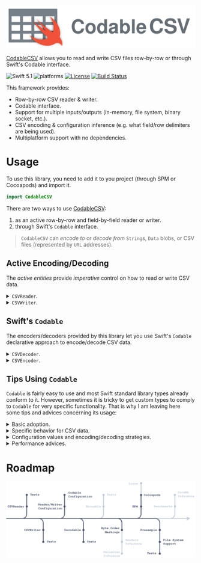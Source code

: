 <p align="center">
    <img src="Assets/CodableCSV.svg" alt="Codable CSV"/>
</p>

[CodableCSV](https://github.com/dehesa/CodableCSV) allows you to read and write CSV files row-by-row or through Swift's Codable interface.

![Swift 5.1](https://img.shields.io/badge/Swift-5.1-orange.svg) ![platforms](https://img.shields.io/badge/platforms-iOS%20%7C%20macOS%20%7C%20tvOS%20%7C%20watchOS%20%7C%20Linux-lightgrey.svg) [![License](http://img.shields.io/:license-mit-blue.svg)](http://doge.mit-license.org) [![Build Status](https://travis-ci.com/dehesa/CodableCSV.svg?branch=master)](https://travis-ci.com/dehesa/CodableCSV)

This framework provides:

-   Row-by-row CSV reader & writer.
-   Codable interface.
-   Support for multiple inputs/outputs (in-memory, file system, binary socket, etc.).
-   CSV encoding & configuration inference (e.g. what field/row delimiters are being used).
-   Multiplatform support with no dependencies.

# Usage

To use this library, you need to add it to you project (through SPM or Cocoapods) and import it.

```swift
import CodableCSV
```

There are two ways to use [CodableCSV](https://github.com/dehesa/CodableCSV):

1. as an active row-by-row and field-by-field reader or writer.
2. through Swift's `Codable` interface.

> `CodableCSV` can _encode to_ or _decode from_ `String`s, `Data` blobs, or CSV files (represented by `URL` addresses).

## Active Encoding/Decoding

The _active entities_ provide _imperative_ control on how to read or write CSV data.

<details><summary><code>CSVReader</code>.</summary><p>

A `CSVReadder` parses CSV data from an input and returns you each CSV row as an array of strings.

-   Row-by-row parsing.

    ```swift
    let reader = try CSVReader(data: ...)
    while let row = try reader.parseRow() {
        // Do something with the row: [String]
    }
    ```

-   `Sequence` syntax parsing.

    ```swift
    let reader = try CSVReader(fileURL: ...)
    for row in reader {
        // Do something with the row: [String]
    }
    ```

    Please note the `Sequence` syntax (i.e. `IteratorProtocol`) doesn't throw errors; therefore if the CSV data is invalid, the previous code will crash your program. If you don't control the origin of the CSV data, use the `parseRow()` function instead.

-   Whole input parsing.

    ```swift
    let file = try CSVReader.parse(string: ..., configuration: ...)
    // file is of type: (headers: [String], rows: [[String]])
    ```

### Reader Configuration

`CSVReader` accepts the following configuration properties:

-   `encoding` (default: `nil`) specify the CSV file encoding.

    This `String.Encoding` value specify how each underlying byte is represented (e.g. `.utf8`, `.utf32littleEndian`, etc.). If it is `nil`, the library will try to figure out the file encoding through the file's [Byte Order Marker](https://en.wikipedia.org/wiki/Byte_order_mark). If the file doesn't contain a BOM, `.utf8` is presumed.

-   `delimiters` (default: `(field: ",", row: "\n")`) specify the field and row delimiters.

    CSV fields are separated within a row with _field delimiters_ (commonly a "comma"). CSV rows are separated through _row delimiters_ (commonly a "line feed"). You can specify any unicode scalar, `String` value, or `nil` for unknown delimiters.

-   `headerStrategy` (default: `.none`) indicates whether the CSV data has a header row or not.

    CSV files may contain an optional header row at the very beginning. This configuration value lets you specify whether the file has a header row or not, or whether you want the library to figure it out.

-   `trimStrategy` (default: empty set) trims the given characters at the beginning and end of each parsed field.

    The trim characters are applied for the escaped and unescaped fields.

-   `presample` (default: `false`) indicates whether the CSV data should be completely loaded into memory before parsing begins.

    Loading all data into memory may provide faster iteration for small to medium size files, since you get rid of the overhead of managing an `InputStream`.

The configuration values are only set during initialization and can be passed to the `CSVReader` instance through a structure or with a convenience closure syntax:

```swift
let reader = CSVReader(data: ...) {
    $0.encoding = .utf8
    $0.delimiters.row = "\r\n"
    $0.headerStrategy = .firstLine
    $0.trimStrategy = .whitespaces
}
```

</p></details>

<details><summary><code>CSVWriter</code>.</summary><p>

#warning("Complete me")

</p></details>

## Swift's `Codable`

The encoders/decoders provided by this library let you use Swift's `Codable` declarative approach to encode/decode CSV data.

<details><summary><code>CSVDecoder</code>.</summary><p>

`CSVDecoder` transforms CSV data into a Swift type conforming to `Decodable`. The decoding process is very simple and it only requires creating a decoding instance and call its `decode` function passing the `Decodable` type and the input data.

```swift
let decoder = CSVDecoder()
let result = try decoder.decode(CustomType.self, from: data)
```

### Decoder Configuration

The decoding process can be tweaked by specifying configuration values at initialization time. `CSVDecoder` accepts the [same configuration values as `CSVReader`](#Reader-Configuration) plus the following ones:

-   `floatStrategy` (default: `.throw`) defines how to deal with non-conforming floating-point numbers (such as `NaN`, or `+Infinity`).

-   `decimalStrategy` (default: `.locale(nil)`) indicates how decimal numbers are decoded (from `String` to `Decimal` value).

-   `dataStrategy` (default: `.deferredToDate`) specify the strategy to use when decoding dates.

-   `dataStrategy` (default: `.base64`) specify the strategy to use when decoding data blobs.

-   `bufferingStrategy` (default: `.keepAll`) tells the decoder how to cache previously decoded CSV rows.

    Caching rows allow random access through `KeyedDecodingContainer`s.

The configuration values can be set during `CSVDecoder` initialization or at any point before the `decode` function is called.

```swift
let decoder = CSVDecoder {
    $0.encoding = .utf8
    $0.delimiters.field = "\t"
    $0.headerStrategy = .firstLine
    $0.bufferingStrategy = .ordered
}

decoder.decimalStratey = .custom {
    let value = try Float(from: $0)
    return Decimal(value)
}
```

</p></details>

<details><summary><code>CSVEncoder</code>.</summary><p>

#warning("Complete me")

</p></details>

## Tips Using `Codable`

`Codable` is fairly easy to use and most Swift standard library types already conform to it. However, sometimes it is tricky to get custom types to comply to `Codable` for very specific functionality. That is why I am leaving here some tips and advices concerning its usage:

<details><summary>Basic adoption.</summary><p>

`Codable` is just a type alias for `Decodable` and `Encodable`. When a custom type conforms to `Codable`, the type is stating that it has the ability to decode itself from and encode itself to a external representation. Which representation depends on the decoder or encoder chosen. Foundation provides support for [JSON and Property Lists](https://developer.apple.com/documentation/foundation/archives_and_serialization), but the community provide many other formats, such as: [YAML](https://github.com/jpsim/Yams), [XML](https://github.com/MaxDesiatov/XMLCoder), [BSON](https://github.com/OpenKitten/BSON), and CSV (through this library).

Lets see a regular CSV encoding/decoding usage through `Codable`'s interface. Let's suppose we have a list of students formatted in a CSV file:

```swift
let data = """
name,age,hasPet
John,22,true
Marine,23,false
Alta,24,true
"""
```

In Swift, a _student_ has the following structure:

```swift
struct Student: Codable {
    var name: String
    var age: Int
    var hasPet: Bool
}
```

To decode the CSV data, we just need to create a decoder and call `decode` on it passing the given data.

```swift
let decoder = CSVDecoder { $0.headerStrategy = .firstLine }
let students = try decoder.decode([Student], from: data)
```

The inverse process (from Swift to CSV) is very similar (and simple).

```swift
let encoder = CSVEncoder { $0.headerStraty = .firstLine }
let newData = try encoder.encode(students)
```

</p></details>

<details><summary>Specific behavior for CSV data.</summary><p>

When encoding/decoding CSV data, it is important to keep several points in mind:

</p>
<ul>
<details><summary>Default behavior requires a CSV with a headers row.</summary><p>

The default behavior (i.e. not including `init(from:)` and `encode(to:)`) rely on the existance of the synthesized `CodingKey`s whose `stringValue`s are the property names. For these properties to match any CSV field, the CSV data must contain a _headers row_ at the very beginning. If your CSV doesn't contain a _headers row_, you can specify coding keys with integer values representing the field index.

```swift
struct Student: Codable {
    var name: String
    var age: Int
    var hasPet: Bool

    private CodingKeys: Int, CodingKey {
        case name = 0
        case age = 1
        case hasPet = 2
    }
}
```

</p></details>
<details><summary>A CSV is a long list of records/rows.</summary><p>

CSV formatted data is commonly used with flat hierarchies (e.g. a list of students, a list of car models, etc.). Nested structures, such as the ones found in JSON files, are not supported by default in CSV implementations (e.g. a list of users, where each user has a list of services she uses, and each service has a list of the user's configuration values).

You can definitely support complex structures in CSV, but you would have to flatten the hierarchy in a single model or build a custom encoding/decoding process. This process would make sure there is always a maximum of two keyed/unkeyed containers.

As an example, we can create a nested structure for a school with students who own pets.

```swift
struct School: Codable {
    let students: [Student]
}

struct Student: Codable {
    var name: String
    var age: Int
    var pet: Pet
}

struct Pet: Codable {
    var nickname: String
    var gender: Gender

    enum Gender: Codable {
        case male, female
    }
}
```

By default the previous example wouldn't work. If you want to keep the nested structure, you need to overwrite the custom `init(from:)` implementation (to support `Decodable`).

```swift
extension School {
    init(from decoder: Decoder) throws {
        var container = try decoder.unkeyedContainer()
        while !container.isAtEnd {
            self.student.append(try container.decode(Student.self))
        }
    }
}

extension Student {
    init(from decoder: Decoder) throws {
        var container = try decoder.container(keyedBy: CustomKeys.self)
        self.name = try container.decode(String.self, forKey: .name)
        self.age = try container.decode(Int.self, forKey: .age)
        self.pet = try decoder.singleValueContainer.decode(Pet.self)
    }
}

extension Pet {
    init(from decoder: Decoder) throws {
        var container = try decoder.container(keyedBy: CustomKeys.self)
        self.nickname = try container.decode(String.self, forKey: .nickname)
        self.gender = try container.decode(Gender.self, forKey: .gender)
    }
}

extension Pet.Gender {
    init(from decoder: Decoder) throws {
        var container = try decoder.singleValueContainer()
        self = try container.decode(Int.self) == 1 ? .male : .female
    }
}

private RowKeys: Int, CodingKey {
    case name = 0
    case age = 1
    case nickname = 2
    case gender = 3
}
```

You could have avoided building the initializers overhead by defining a flat structure such as:

```swift
struct Student: Codable {
    var name: String
    var age: Int
    var nickname: String
    var gender: Gender

    enum Gender: Int, Codable {
        case male = 1
        case female = 2
    }
}
```

</p></details>
</ul>

</details>

<details><summary>Configuration values and encoding/decoding strategies.</summary><p>

#warning("Complete me")

</p></details>

<details><summary>Performance advices.</summary><p>

#warning("Complete me")

</p></details>

# Roadmap

<p align="center">
<img src="Assets/Roadmap.svg" alt="Roadmap"/>
</p>
